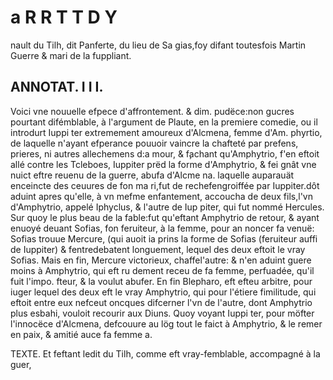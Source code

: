 # a R R T T D Y 

nault du Tilh, dit Panferte, du lieu de Sa gias,foy difant toutesfois Martin Guerre \& mari de la fuppliant.

## ANNOTAT. I I I.

Voici vne nouuelle efpece d'affrontement. \& dim. pudëce:non gucres pourtant difémblable, à l'argument de Plaute, en la premiere comedie, ou il introdurt Iuppi ter extremement amoureux d'Alcmena, femme d'Am. phyrtio, de laquelle n'ayant efperance pouuoir vaincre la chafteté par prefens, prieres, ni autres allechemens d:a mour, \& f̧achant qu'Amphytrio, f'en eftoit allé contre les Tcleboes, Iuppiter prëd la forme d'Amphytrio, \& fei gnât vne nuict eftre reuenu de la guerre, abufa d'Alcme na. laquelle auparauät enceincte des ceuures de fon ma ri,fut de rechefengroiffée par Iuppiter.dôt aduint apres qu'elle, à vn mefme enfantement, accoucha de deux fils,l'vn d'Amphytrio, appelé Iphyclus, \& l'autre de Iup piter, qui fut nommé Hercules. Sur quoy le plus beau de la fable:fut qu'eftant Amphytrio de retour, \& ayant enuoyé deuant Sofias, fon feruiteur, à la femme, pour an noncer fa venuë: Sofias trouue Mercure, (qui auoit ia prins la forme de Sofias (feruiteur auffi de Iuppiter) \& fentredebatent longuement, lequel des deux eftoit le vray Sofias. Mais en fin, Mercure victorieux, chaffel'autre: \& n'en aduint guere moins à Amphytrio, qui eft ru dement receu de fa femme, perfuadée, qu'il fuit l'impo. fteur, \& la voulut abufer. En fin Blepharo, eft efteu arbitre, pour iuger lequel des deux eft le vray Amphytrio, qui pour l'étiere fimilitude, qui eftoit entre eux nefceut oncques difcerner l'vn de l'autre, dont Amphytrio plus esbahi, vouloit recourir aux Diuns. Quoy voyant Iuppi ter, pour möfter l'innocëce d'Alcmena, defcouure au lög tout le faict à Amphytrio, \& le remer en paix, \& amitié auce fa femme a.

TEXTE.
Et feftant ledit du Tilh, comme eft vray-femblable, accompagné à la guer,